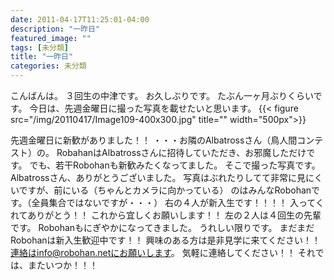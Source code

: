 ```yaml
---
date: 2011-04-17T11:25:01-04:00
description: "一昨日"
featured_image: ""
tags: [未分類]
title: "一昨日"
categories: 未分類
---
```


こんばんは。
３回生の中津です。
お久しぶりです。
たぶん一ヶ月ぶりくらいです。
今日は、先週金曜日に撮った写真を載せたいと思います。
{{< figure src="/img/20110417/Image109-400x300.jpg" title="" width="500px">}}

先週金曜日に新歓がありました！！
・・・お隣のAlbatrossさん（鳥人間コンテスト）の。
RobahanはAlbatrossさんに招待していただき、お邪魔しただけです。
でも、若干Robohanも新歓みたくなってました。
そこで撮った写真です。
Albatrossさん、ありがとうございました。
写真はぶれたりしてて非常に見にくいですが、前にいる（ちゃんとカメラに向かっている）
のはみんなRobohanです。（全員集合ではないですが・・・）
右の４人が新入生です！！！！
入ってくれてありがとう！！
これから宜しくお願いします！！
左の２人は４回生の先輩です。
Robohanもにぎやかになってきました。
うれしい限りです。
まだまだRobohanは新入生歓迎中です！！
興味のある方は是非見学に来てください！！
連絡はinfo@robohan.netにお願いします。
気軽に連絡してください！！
それでは、またいつか！！！
